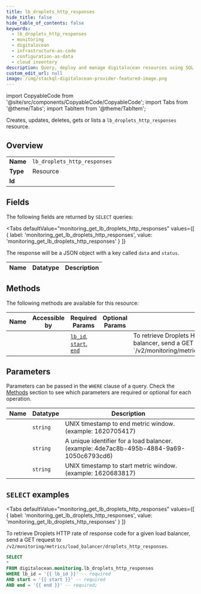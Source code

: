 ```yaml
--- 
title: lb_droplets_http_responses
hide_title: false
hide_table_of_contents: false
keywords:
  - lb_droplets_http_responses
  - monitoring
  - digitalocean
  - infrastructure-as-code
  - configuration-as-data
  - cloud inventory
description: Query, deploy and manage digitalocean resources using SQL
custom_edit_url: null
image: /img/stackql-digitalocean-provider-featured-image.png
---
```


import CopyableCode from '@site/src/components/CopyableCode/CopyableCode';
import Tabs from '@theme/Tabs';
import TabItem from '@theme/TabItem';

Creates, updates, deletes, gets or lists a <code>lb_droplets_http_responses</code> resource.

## Overview
<table><tbody>
<tr><td><b>Name</b></td><td><code>lb_droplets_http_responses</code></td></tr>
<tr><td><b>Type</b></td><td>Resource</td></tr>
<tr><td><b>Id</b></td><td><CopyableCode code="digitalocean.monitoring.lb_droplets_http_responses" /></td></tr>
</tbody></table>

## Fields

The following fields are returned by `SELECT` queries:

<Tabs
    defaultValue="monitoring_get_lb_droplets_http_responses"
    values={[
        { label: 'monitoring_get_lb_droplets_http_responses', value: 'monitoring_get_lb_droplets_http_responses' }
    ]}
>
<TabItem value="monitoring_get_lb_droplets_http_responses">

The response will be a JSON object with a key called `data` and `status`.

<table>
<thead>
    <tr>
    <th>Name</th>
    <th>Datatype</th>
    <th>Description</th>
    </tr>
</thead>
<tbody>
</tbody>
</table>
</TabItem>
</Tabs>

## Methods

The following methods are available for this resource:

<table>
<thead>
    <tr>
    <th>Name</th>
    <th>Accessible by</th>
    <th>Required Params</th>
    <th>Optional Params</th>
    <th>Description</th>
    </tr>
</thead>
<tbody>
<tr>
    <td><a href="#monitoring_get_lb_droplets_http_responses"><CopyableCode code="monitoring_get_lb_droplets_http_responses" /></a></td>
    <td><CopyableCode code="select" /></td>
    <td><a href="#parameter-lb_id"><code>lb_id</code></a>, <a href="#parameter-start"><code>start</code></a>, <a href="#parameter-end"><code>end</code></a></td>
    <td></td>
    <td>To retrieve Droplets HTTP rate of response code for a given load balancer, send a GET request to `/v2/monitoring/metrics/load_balancer/droplets_http_responses`.</td>
</tr>
</tbody>
</table>

## Parameters

Parameters can be passed in the `WHERE` clause of a query. Check the [Methods](#methods) section to see which parameters are required or optional for each operation.

<table>
<thead>
    <tr>
    <th>Name</th>
    <th>Datatype</th>
    <th>Description</th>
    </tr>
</thead>
<tbody>
<tr id="parameter-end">
    <td><CopyableCode code="end" /></td>
    <td><code>string</code></td>
    <td>UNIX timestamp to end metric window. (example: 1620705417)</td>
</tr>
<tr id="parameter-lb_id">
    <td><CopyableCode code="lb_id" /></td>
    <td><code>string</code></td>
    <td>A unique identifier for a load balancer. (example: 4de7ac8b-495b-4884-9a69-1050c6793cd6)</td>
</tr>
<tr id="parameter-start">
    <td><CopyableCode code="start" /></td>
    <td><code>string</code></td>
    <td>UNIX timestamp to start metric window. (example: 1620683817)</td>
</tr>
</tbody>
</table>

## `SELECT` examples

<Tabs
    defaultValue="monitoring_get_lb_droplets_http_responses"
    values={[
        { label: 'monitoring_get_lb_droplets_http_responses', value: 'monitoring_get_lb_droplets_http_responses' }
    ]}
>
<TabItem value="monitoring_get_lb_droplets_http_responses">

To retrieve Droplets HTTP rate of response code for a given load balancer, send a GET request to `/v2/monitoring/metrics/load_balancer/droplets_http_responses`.

```sql
SELECT
*
FROM digitalocean.monitoring.lb_droplets_http_responses
WHERE lb_id = '{{ lb_id }}' -- required
AND start = '{{ start }}' -- required
AND end = '{{ end }}' -- required;
```
</TabItem>
</Tabs>
